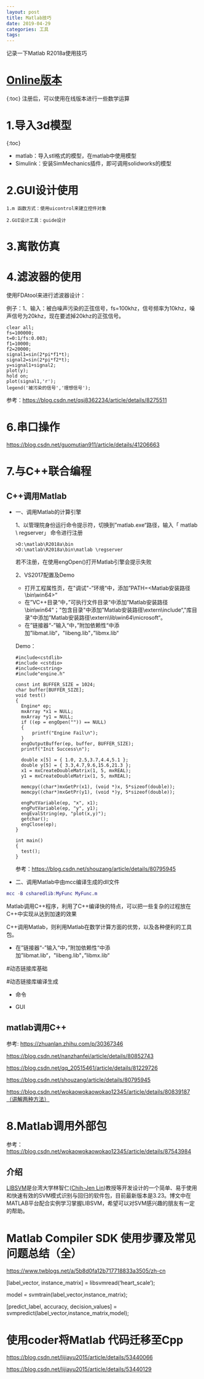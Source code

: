 ```yaml
---
layout: post
title: Matlab技巧
date: 2019-04-29 
categories: 工具
tags: 
---
```

记录一下Matlab R2018a使用技巧



# [Online版本](https://matlab.mathworks.com/)
{:toc}
注册后，可以使用在线版本进行一些数学运算

# 1.导入3d模型
{:toc}
- matlab：导入stl格式的模型，在matlab中使用模型
- Simulink：安装SimMechanics插件，即可调用solidworks的模型

# 2.GUI设计使用
    1.m 函数方式：使用uicontrol来建立控件对象
    
    2.GUI设计工具：guide设计

# 3.离散仿真



# 4.滤波器的使用

使用FDAtool来进行滤波器设计：

例子：1、输入：被白噪声污染的正弦信号，fs=100khz，信号频率为10khz，噪声信号为20khz，现在要滤掉20khz的正弦信号。

```
clear all;
fs=100000;
t=0:1/fs:0.003;
f1=10000;
f2=20000;
signal1=sin(2*pi*f1*t);
signal2=sin(2*pi*f2*t);
y=signal1+signal2;
plot(y);
hold on;
plot(signal1,'r');
legend('被污染的信号','理想信号');
```

参考：https://blog.csdn.net/qsj8362234/article/details/8275511

# 6.串口操作

<https://blog.csdn.net/guomutian911/article/details/41206663>

# 7.与C++联合编程

## C++调用Matlab

- 一、调用Matlab的计算引擎

  1、以管理院身份运行命令提示符，切换到”matlab.exe“路径，输入「 matlab  \ regserver」 命令进行注册

  ```
  >D:\matlab\R2018a\bin
  >D:\matlab\R2018a\bin\matlab \regserver
  ```

  若不注册，在使用engOpen()打开Matlab引擎会提示失败

  

  2、VS2017配置及Demo

  - 打开工程属性页，在"调试"-”环境“中，添加”PATH=<Matlab安装路径\bin\win64>“
  - 在”VC++目录“中，”可执行文件目录“中添加”Matlab安装路径\bin\win64“；"包含目录"中添加”Matlab安装路径\extern\include“,"库目录"中添加”Matlab安装路径\extern\lib\win64\microsoft“。
  - 在”链接器“-”输入“中，”附加依赖性“中添加”libmat.lib“，"libeng.lib"，”libmx.lib“

  Demo：

  ```
  #include<cstdlib>
  #include <cstdio>
  #include<cstring>
  #include"engine.h"
  
  const int BUFFER_SIZE = 1024;
  char buffer[BUFFER_SIZE];
  void test()
  {
  	Engine* ep;
  	mxArray *x1 = NULL;
  	mxArray *y1 = NULL;
  	if ((ep = engOpen("")) == NULL)
  	{
  		printf("Engine Fail\n");
  	}
  	engOutputBuffer(ep, buffer, BUFFER_SIZE);
  	printf("Init Success\n");
  
  	double x[5] = { 1.0, 2.5,3.7,4.4,5.1 };
  	double y[5] = { 3.3,4.7,9.6,15.6,21.3 };
  	x1 = mxCreateDoubleMatrix(1, 5, mxREAL);
  	y1 = mxCreateDoubleMatrix(1, 5, mxREAL);
  
  	memcpy((char*)mxGetPr(x1), (void *)x, 5*sizeof(double));
  	memcpy((char*)mxGetPr(y1), (void *)y, 5*sizeof(double));
  
  	engPutVariable(ep, "x", x1);
  	engPutVariable(ep, "y", y1);
  	engEvalString(ep, "plot(x,y)");
  	getchar();
  	engClose(ep);
  }
  
  int main()
  {
  	test();
  }
  ```

  参考：https://blog.csdn.net/shouzang/article/details/80795945

- 二、调用Matlab中由mcc编译生成的dll文件

```matlab
mcc -B csharedlib:MyFunc MyFunc.m
```

Matlab调用C++程序，利用了C++编译快的特点，可以把一些复杂的过程放在C++中实现从达到加速的效果

C++调用Matlab，则利用Matlab在数学计算方面的优势，以及各种便利的工具包。



- 在”链接器“-”输入“中，”附加依赖性“中添加”libmat.lib“，"libeng.lib"，”libmx.lib“

#动态链接库基础



#动态链接库编译生成

- 命令



- GUI





## matlab调用C++



参考: https://zhuanlan.zhihu.com/p/30367346

https://blog.csdn.net/nanzhanfei/article/details/80852743

https://blog.csdn.net/qq_20515461/article/details/81229726

https://blog.csdn.net/shouzang/article/details/80795945

https://blog.csdn.net/wokaowokaowokao12345/article/details/80839187（讲解两种方法）



# 8.Matlab调用外部包

参考：https://blog.csdn.net/wokaowokaowokao12345/article/details/87543984

## 介绍

[LIBSVM](https://www.csie.ntu.edu.tw/~cjlin/libsvm/index.html)是台湾大学林智仁([Chih-Jen Lin](https://www.csie.ntu.edu.tw/~cjlin/index.html))教授等开发设计的一个简单、易于使用和快速有效的SVM模式识别与回归的软件包，目前最新版本是3.23。博文中在MATLAB平台配合实例学习掌握LIBSVM，希望可以对SVM感兴趣的朋友有一定的帮助。

# Matlab Compiler SDK 使用步骤及常见问题总结（全）

https://www.twblogs.net/a/5b8d0fa12b717718833a3505/zh-cn

[label_vector, instance_matrix] = libsvmread(‘heart_scale’);

model = svmtrain(label_vector,instance_matrix);

[predict_label, accuracy, decision_values] = svmpredict(label_vector,instance_matrix,model);

# 使用coder将Matlab 代码迁移至Cpp

https://blog.csdn.net/lijiayu2015/article/details/53440066

https://blog.csdn.net/lijiayu2015/article/details/53440129

